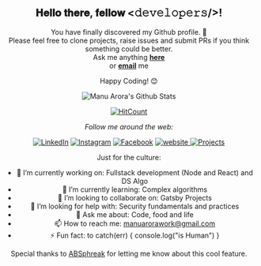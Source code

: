 <!--
**vanshmadan/vanshmadan** is a ✨ _special_ ✨ repository because its `README.md` (this file) appears on your GitHub profile.

Here are some ideas to get you started:

- 🔭 I’m currently working as DevOps Engineer
- 🌱 I’m currently learning Building chatbots
- 🤔 I’m looking for help with Security and DevOps
- 💬 Ask me about anything, I am omniscient ;)
- 📫 How to reach me: vanshkumarmadan@gmail.com
- ⚡ Fun fact: to catch(err) { console.log("is Human") }
-->
<div align="center">
<h2> 𝐇𝐞𝐥𝐥𝐨 𝐭𝐡𝐞𝐫𝐞, 𝐟𝐞𝐥𝐥𝐨𝐰 <𝚍𝚎𝚟𝚎𝚕𝚘𝚙𝚎𝚛𝚜/>! </h2>

<div align="center" width="50">

<!-- <img src="https://i.imgur.com/dTYwdG1.gif" alt="Welcome!" width="300"/> -->

</div>

You have finally discovered my Github profile. 👋 <br>
Please feel free to clone projects, raise issues and submit PRs if you think something could be better. <br>
Ask me anything **[here](https://github.com/manuarora700/manuarora700/issues/new)**<br>
or **[email](mailto:manuarorawork@gmail.com)** me

Happy Coding! 😊

<div align="center">

<img align="center" src="https://github-readme-stats.vercel.app/api?username=manuarora700&show_icons=true&title_color=ffc857&icon_color=8ac926&text_color=daf7dc&bg_color=151515" alt="Manu Arora's Github Stats">

[![HitCount](http://hits.dwyl.com/manuarora700/manuarora700.svg)](http://hits.dwyl.com/manuarora700/manuarora700)

<i>Follow me around the web:</i><br>

<a href="https://www.linkedin.com/in/manuarora28" target="_blank"><img src="https://img.shields.io/badge/LinkedIn-%230077B5.svg?&style=flat-square&logo=linkedin&logoColor=white" alt="LinkedIn"></a>
<a href="https://www.instagram.com/mannupaaji" target="_blank"><img src="https://img.shields.io/badge/Instagram-%23E4405F.svg?&style=flat-square&logo=instagram&logoColor=white" alt="Instagram"></a>
<a href="https://www.facebook.com/Manuarora7000" target="_blank"><img src="https://img.shields.io/badge/Facebook-%231877F2.svg?&style=flat-square&logo=facebook&logoColor=white" alt="Facebook"></a>
<a href="http://www.manuarora.me" target="_blank">
<img src="https://img.shields.io/static/v1?label=Website&message=manuarora.me&color=%230076D6&style=flat-square&logo=internet-explorer&logoColor=%230076D6" alt="website"/>
</a>
<a href="http://www.manupaaji.codes" target="_blank">
<img src="https://img.shields.io/badge/Projects-72-yellow?&style=flat-square" alt="Projects"/>
</a>

</div>
Just for the culture:

- 🔭 I’m currently working on: Fullstack development (Node and React) and DS Algo
- 🌱 I’m currently learning: Complex algorithms
- 👯 I’m looking to collaborate on: Gatsby Projects
- 🤔 I’m looking for help with: Security fundamentals and practices
- 💬 Ask me about: Code, food and life
- 📫 How to reach me: manuarorawork@gmail.com
- ⚡ Fun fact: to catch(err) { console.log("is Human") }

Special thanks to [ABSphreak](https://www.github.com/absphreak) for letting me know about this cool feature.
